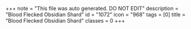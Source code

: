 +++
note = "This file was auto generated. DO NOT EDIT"
description = "Blood Flecked Obsidian Shard"
id = "1072"
icon = "968"
tags = [0]
title = "Blood Flecked Obsidian Shard"
classes = 0
+++
